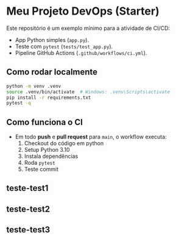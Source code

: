 # Meu Projeto DevOps (Starter)

Este repositório é um exemplo mínimo para a atividade de CI/CD:
- App Python simples (`app.py`).
- Teste com `pytest` (`tests/test_app.py`).
- Pipeline GitHub Actions (`.github/workflows/ci.yml`).

## Como rodar localmente
```bash
python -m venv .venv
source .venv/bin/activate  # Windows: .venv\Scripts\activate
pip install -r requirements.txt
pytest -q
```

## Como funciona o CI
- Em todo **push** e **pull request** para `main`, o workflow executa:
  1. Checkout do código em python
  2. Setup Python 3.10
  3. Instala dependências
  4. Roda `pytest`
  5. Teste commit

## teste-test1
## teste-test2
## teste-test3

